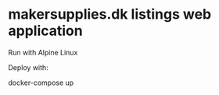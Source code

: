 # makersupplies.dk listings web application

Run with Alpine Linux

Deploy with:

docker-compose up
